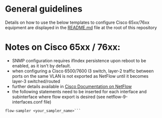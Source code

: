 # General guidelines
Details on how to use the below templates to configure Cisco 65xx/76xx equipment are displayed in the [README.md](https://github.com/kentik/config-snippets/blob/master/README.md) file at the root of this repository

# Notes on Cisco 65xx / 76xx:
* SNMP configuration requires ifIndex persistence upon reboot to be enabled, as it isn't by default.
* when configuring a Cisco 6500/7600 l3 switch, layer-2 traffic between ports on the same VLAN is not exported as NetFlow until it becomes layer-3 switched/routed
* further details available in [Cisco Documentation on NetFlow](https://www.cisco.com/c/en/us/td/docs/switches/lan/catalyst6500/ios/12-2SX/configuration/guide/book/nde.html#wpxref81329)
* the following statements need to be inserted for each interface and subinterface where flow export is desired (see netflow-9-interfaces.conf file)
```mls netflow sampling
flow-sampler <your_sampler_name>```
